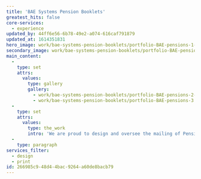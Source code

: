 ```yaml
---
title: 'BAE Systems Pension Booklets'
greatest_hits: false
core-services:
  - experience
updated_by: 44ff6e56-6b78-49e2-a074-616caf791879
updated_at: 1614351831
hero_image: work/bae-systems-pension-booklets/portfolio-BAE-pensions-1-update.jpg
secondary_image: work/bae-systems-pension-booklets/portfolio-BAE-pensions-7.jpg
main_content:
  -
    type: set
    attrs:
      values:
        type: gallery
        gallery:
          - work/bae-systems-pension-booklets/portfolio-BAE-pensions-2-update.jpg
          - work/bae-systems-pension-booklets/portfolio-BAE-pensions-3.jpg
  -
    type: set
    attrs:
      values:
        type: the_work
        intro: 'We are proud to design and oversee the mailing of Pensions Booklets to thousands of BAE Systems’ retired pension scheme members. We work to a strict schedule to produce approximately 200,000 copies of various informative newsletters, some of which travel overseas. A great deal of work goes into producing each outcome – we relish the scale of the project and the responsibility that comes with it.'
  -
    type: paragraph
services_filter:
  - design
  - print
id: 266985c9-48d4-4bac-9264-a60de8bacb79
---
```

